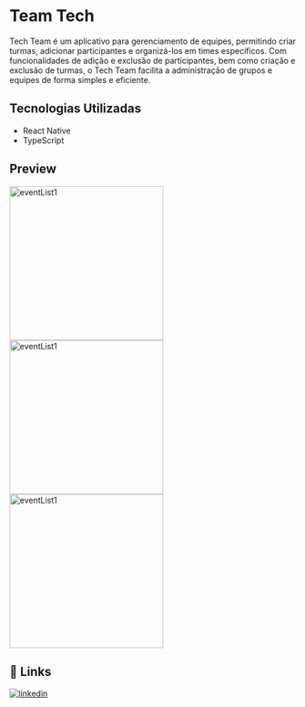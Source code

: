 # Team Tech

Tech Team é um aplicativo para gerenciamento de equipes, permitindo criar turmas, adicionar participantes e organizá-los em times específicos. Com funcionalidades de adição e exclusão de participantes, bem como criação e exclusão de turmas, o Tech Team facilita a administração de grupos e equipes de forma simples e eficiente.

## Tecnologias Utilizadas
- React Native
- TypeScript

## Preview
<img src="https://github.com/user-attachments/assets/76bf1c0b-b265-4157-8516-86515288a35b" alt="eventList1" width="270"/>
<img src="https://github.com/user-attachments/assets/c0f4e8c4-5e5a-4934-baa2-f78d2098ed38" alt="eventList1" width="270"/>
<img src="https://github.com/user-attachments/assets/fcb7a0b8-12e1-4b6b-8d33-9ba4ff30fda1" alt="eventList1" width="270"/>

## 🔗 Links
[![linkedin](https://img.shields.io/badge/linkedin-0A66C2?style=for-the-badge&logo=linkedin&logoColor=white)](https://www.linkedin.com/in/marcos-colella-esteves-952a3866/)
